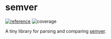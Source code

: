 # semver

[![reference](https://pkg.go.dev/badge/github.com/nothub/semver.svg)](https://pkg.go.dev/github.com/nothub/semver) ![coverage](https://img.shields.io/badge/Coverage-93.4%25-brightgreen)

A tiny library for parsing and comparing [semver](https://semver.org/).
